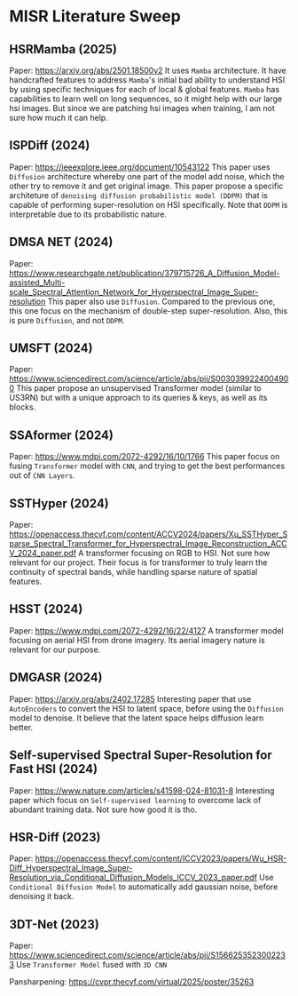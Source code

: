 # MISR Literature Sweep

## HSRMamba (2025)
Paper: https://arxiv.org/abs/2501.18500v2
It uses `Mamba` architecture. It have handcrafted features to address `Mamba`'s initial bad ability to understand HSI by using specific techniques for each of local & global features.
`Mamba` has capabilities to learn well on long sequences, so it might help with our large hsi images. But since we are patching hsi images when training, I am not sure how much it can help.

## ISPDiff (2024)
Paper: https://ieeexplore.ieee.org/document/10543122
This paper uses `Diffusion` architecture whereby one part of the model add noise, which the other try to remove it and get original image.
This paper propose a specific architeture of `denoising diffusion probabilistic model (DDPM)` that is capable of performing super-resolution on HSI specifically.
Note that `DDPM` is interpretable due to its probabilistic nature.

## DMSA NET (2024)
Paper: https://www.researchgate.net/publication/379715726_A_Diffusion_Model-assisted_Multi-scale_Spectral_Attention_Network_for_Hyperspectral_Image_Super-resolution
This paper also use `Diffusion`. Compared to the previous one, this one focus on the mechanism of double-step super-resolution. Also, this is pure `Diffusion`, and not `DDPM`.

## UMSFT (2024)
Paper: https://www.sciencedirect.com/science/article/abs/pii/S0030399224004900
This paper propose an unsupervised Transformer model (similar to US3RN) but with a unique approach to its queries & keys, as well as its blocks.

## SSAformer (2024)
Paper: https://www.mdpi.com/2072-4292/16/10/1766
This paper focus on fusing `Transformer` model with `CNN`, and trying to get the best performances out of `CNN Layers`.

## SSTHyper (2024)
Paper: https://openaccess.thecvf.com/content/ACCV2024/papers/Xu_SSTHyper_Sparse_Spectral_Transformer_for_Hyperspectral_Image_Reconstruction_ACCV_2024_paper.pdf
A transformer focusing on RGB to HSI. Not sure how relevant for our project. Their focus is for transformer to truly learn the continuity of spectral bands, while handling sparse nature of spatial features.

## HSST (2024)
Paper: https://www.mdpi.com/2072-4292/16/22/4127
A transformer model focusing on aerial HSI from drone imagery.
Its aerial imagery nature is relevant for our purpose.

## DMGASR (2024)
Paper: https://arxiv.org/abs/2402.17285
Interesting paper that use `AutoEncoders` to convert the HSI to latent space, before using the `Diffusion` model to denoise.
It believe that the latent space helps diffusion learn better.

## Self-supervised Spectral Super-Resolution for Fast HSI (2024)
Paper: https://www.nature.com/articles/s41598-024-81031-8
Interesting paper which focus on `Self-supervised learning` to overcome lack of abundant training data.
Not sure how good it is tho.

## HSR-Diff (2023)
Paper: https://openaccess.thecvf.com/content/ICCV2023/papers/Wu_HSR-Diff_Hyperspectral_Image_Super-Resolution_via_Conditional_Diffusion_Models_ICCV_2023_paper.pdf
Use `Conditional Diffusion Model` to automatically add gaussian noise, before denoising it back.

## 3DT-Net (2023)
Paper: https://www.sciencedirect.com/science/article/abs/pii/S1566253523002233
Use `Transformer Model` fused with `3D CNN`

Pansharpening: https://cvpr.thecvf.com/virtual/2025/poster/35263
